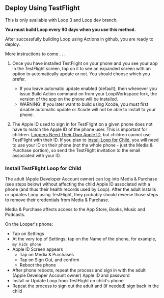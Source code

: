 ## Deploy Using TestFlight

This is only available with Loop 3 and Loop dev branch.

**You must build Loop every 90 days when you use this method.**

After successfully building Loop using Actions in github, you are ready to deploy.

More instructions to come . . .


1. Once you have installed TestFlight on your phone and you see your app in the TestFlight screen, tap on it to see an expanded screen with an option to automatically update or not.  You should choose which you prefer.
    * If you leave automatic update enabled (default), then whenever you issue Build Action command on from your LoopWorkspace fork, the version of the app on the phone will be installed.
    * WARNING: If you later want to build using Xcode, you must first disable automatic update or Xcode will not be able to install to your phone.

1. The Apple ID used to sign in for TestFlight on a given phone does not have to match the Apple ID of the phone user. This is important for children. [Loopers Need Their Own Apple ID](../build/step6.md#loopers-need-their-own-apple-id), but children cannot use TestFlight with their ID. If you plan to [Install Loop for Child](#install-testflight-loop-for-child), you will need to use your ID on their phone (not the whole phone - just the Media & Purchase portion), so send the TestFlight invitation to the email associated with your ID.


### Install TestFlight Loop for Child

The adult (Apple Developer Account owner) can log into Media & Purchase (see steps below) without affecting the child Apple ID associated with a phone (and thus their health records used by Loop). After the adult installs or updates Loop using TestFlight, they probably should reverse those steps to remove their credentials from Media & Purchase.

Media & Purchase affects access to the App Store, Books, Music and Podcasts.

On the Looper's phone:

* Tap on Settings
* At the very top of Settings, tap on the Name of the phone, for example, `my kids phone`
* Apple ID Screen appears
    * Tap on Media & Purchases
    * Tap on Sign Out, and confirm
    * Reboot the phone
* After phone reboots, repeat the process and sign in with the adult (Apple Developer Account owner) Apple ID and password
* Install or Update Loop from TestFlight on child's phone
* Repeat the process to sign out the adult and (if needed) sign back in the child


